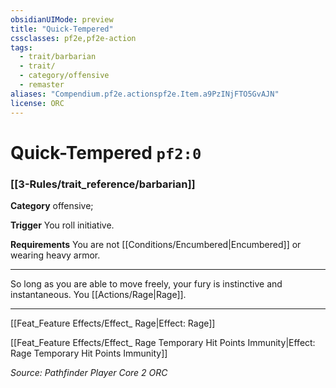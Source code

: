 ```yaml
---
obsidianUIMode: preview
title: "Quick-Tempered"
cssclasses: pf2e,pf2e-action
tags:
  - trait/barbarian
  - trait/
  - category/offensive
  - remaster
aliases: "Compendium.pf2e.actionspf2e.Item.a9PzINjFTO5GvAJN"
license: ORC
---
```

# Quick-Tempered `pf2:0`

### [[3-Rules/trait_reference/barbarian]]

**Category** offensive; 




**Trigger** You roll initiative.

**Requirements** You are not [[Conditions/Encumbered|Encumbered]] or wearing heavy armor.

* * *

So long as you are able to move freely, your fury is instinctive and instantaneous. You [[Actions/Rage|Rage]].

* * *

[[Feat_Feature Effects/Effect_ Rage|Effect: Rage]]

[[Feat_Feature Effects/Effect_ Rage Temporary Hit Points Immunity|Effect: Rage Temporary Hit Points Immunity]]

*Source: Pathfinder Player Core 2*
*ORC*